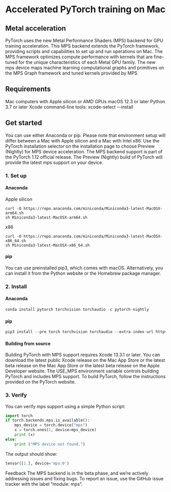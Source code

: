 # Accelerated PyTorch training on Mac
## Metal acceleration
PyTorch uses the new Metal Performance Shaders (MPS) backend for GPU training acceleration. This MPS backend extends the PyTorch framework, providing scripts and capabilities to set up and run operations on Mac. The MPS framework optimizes compute performance with kernels that are fine-tuned for the unique characteristics of each Metal GPU family. The new mps device maps machine learning computational graphs and primitives on the MPS Graph framework and tuned kernels provided by MPS.
## Requirements
Mac computers with Apple silicon or AMD GPUs
macOS 12.3 or later
Python 3.7 or later
Xcode command-line tools: xcode-select --install
## Get started
You can use either Anaconda or pip. Please note that environment setup will differ between a Mac with Apple silicon and a Mac with Intel x86.
Use the PyTorch installation selector on the installation page to choose Preview (Nightly) for MPS device acceleration. The MPS backend support is part of the PyTorch 1.12 official release. The Preview (Nightly) build of PyTorch will provide the latest mps support on your device.
### 1. Set up
#### Anaconda
Apple silicon
```shell
curl -O https://repo.anaconda.com/miniconda/Miniconda3-latest-MacOSX-arm64.sh
sh Miniconda3-latest-MacOSX-arm64.sh
```
x86
```shell
curl -O https://repo.anaconda.com/miniconda/Miniconda3-latest-MacOSX-x86_64.sh
sh Miniconda3-latest-MacOSX-x86_64.sh
```
#### pip
You can use preinstalled pip3, which comes with macOS. Alternatively, you can install it from the Python website or the Homebrew package manager.
### 2. Install
#### Anaconda
```Python
conda install pytorch torchvision torchaudio -c pytorch-nightly
```
#### pip
```Python
pip3 install --pre torch torchvision torchaudio --extra-index-url https://download.pytorch.org/whl/nightly/cpu
```
#### Building from source
Building PyTorch with MPS support requires Xcode 13.3.1 or later. You can download the latest public Xcode release on the Mac App Store or the latest beta release on the Mac App Store or the latest beta release on the Apple Developer website. The USE_MPS environment variable controls building PyTorch and includes MPS support.
To build PyTorch, follow the instructions provided on the PyTorch website.
### 3. Verify
You can verify mps support using a simple Python script:
```Python
import torch
if torch.backends.mps.is_available():
    mps_device = torch.device("mps")
    x = torch.ones(1, device=mps_device)
    print (x)
else:
    print ("MPS device not found.")
```
The output should show:
```Python
tensor([1.], device='mps:0')
```
Feedback
The MPS backend is in the beta phase, and we’re actively addressing issues and fixing bugs. To report an issue, use the GitHub issue tracker with the label “module: mps”.
